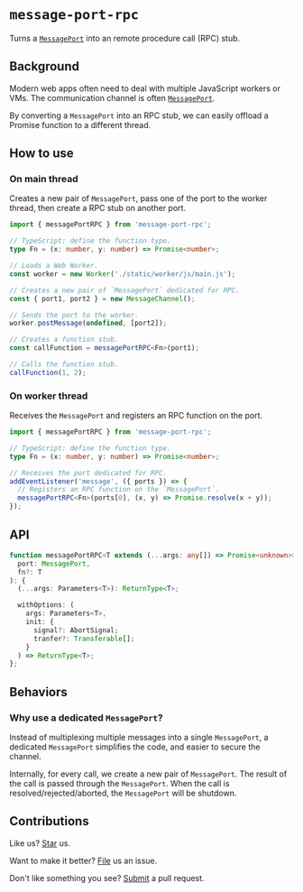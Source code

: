 # `message-port-rpc`

Turns a [`MessagePort`](https://developer.mozilla.org/en-US/docs/Web/API/MessagePort) into an remote procedure call (RPC) stub.

## Background

Modern web apps often need to deal with multiple JavaScript workers or VMs. The communication channel is often [`MessagePort`](https://developer.mozilla.org/en-US/docs/Web/API/MessagePort).

By converting a `MessagePort` into an RPC stub, we can easily offload a Promise function to a different thread.

## How to use

### On main thread

Creates a new pair of `MessagePort`, pass one of the port to the worker thread, then create a RPC stub on another port.

```ts
import { messagePortRPC } from 'message-port-rpc';

// TypeScript: define the function type.
type Fn = (x: number, y: number) => Promise<number>;

// Loads a Web Worker.
const worker = new Worker('./static/worker/js/main.js');

// Creates a new pair of `MessagePort` dedicated for RPC.
const { port1, port2 } = new MessageChannel();

// Sends the port to the worker.
worker.postMessage(undefined, [port2]);

// Creates a function stub.
const callFunction = messagePortRPC<Fn>(port1);

// Calls the function stub.
callFunction(1, 2);
```

### On worker thread

Receives the `MessagePort` and registers an RPC function on the port.

```ts
import { messagePortRPC } from 'message-port-rpc';

// TypeScript: define the function type.
type Fn = (x: number, y: number) => Promise<number>;

// Receives the port dedicated for RPC.
addEventListener('message', ({ ports }) => {
  // Registers an RPC function on the `MessagePort`.
  messagePortRPC<Fn>(ports[0], (x, y) => Promise.resolve(x + y));
});
```

## API

```ts
function messagePortRPC<T extends (...args: any[]) => Promise<unknown>>(
  port: MessagePort,
  fn?: T
): {
  (...args: Parameters<T>): ReturnType<T>;

  withOptions: (
    args: Parameters<T>,
    init: {
      signal?: AbortSignal;
      tranfer?: Transferable[];
    }
  ) => ReturnType<T>;
};
```

## Behaviors

### Why use a dedicated `MessagePort`?

Instead of multiplexing multiple messages into a single `MessagePort`, a dedicated `MessagePort` simplifies the code, and easier to secure the channel.

Internally, for every call, we create a new pair of `MessagePort`. The result of the call is passed through the `MessagePort`. When the call is resolved/rejected/aborted, the `MessagePort` will be shutdown.

## Contributions

Like us? [Star](https://github.com/compulim/message-port-rpc/stargazers) us.

Want to make it better? [File](https://github.com/compulim/message-port-rpc/issues) us an issue.

Don't like something you see? [Submit](https://github.com/compulim/message-port-rpc/pulls) a pull request.

